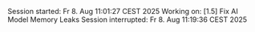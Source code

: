 Session started: Fr 8. Aug 11:01:27 CEST 2025
Working on: [1.5] Fix AI Model Memory Leaks
Session interrupted: Fr 8. Aug 11:19:36 CEST 2025

